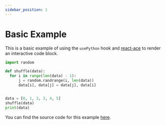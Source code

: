 ```yaml
---
sidebar_position: 1
---
```


# Basic Example

This is a basic example of using the `usePython` hook and [react-ace](https://www.npmjs.com/package/react-ace) to render an interactive code block.

```python
import random

def shuffle(data):
  for i in range(len(data) - 1):
      j = random.randrange(i, len(data))
      data[i], data[j] = data[j], data[i]


data = [0, 1, 2, 3, 4, 5]
shuffle(data)
print(data)
```

You can find the source code for this example [here](https://github.com/elilambnz/react-py/blob/main/website/src/components/CodeEditor.tsx).
